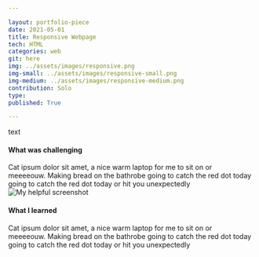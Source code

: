```yaml
---

layout: portfolio-piece
date: 2021-05-01
title: Responsive Webpage
tech: HTML
categories: web
git: here
img: ../assets/images/responsive.png
img-small: ../assets/images/responsive-small.png
img-medium: ../assets/images/responsive-medium.png
contribution: Solo
type: 
published: True

---
```

text

#### What was challenging
Cat ipsum dolor sit amet, a nice warm laptop for me to sit on or meeeeouw. Making bread on the bathrobe going to catch the red dot today going to catch the red dot today or hit you unexpectedly![My helpful screenshot](../../../../assets/images/responsive.png)

#### What I learned
Cat ipsum dolor sit amet, a nice warm laptop for me to sit on or meeeeouw. Making bread on the bathrobe going to catch the red dot today going to catch the red dot today or hit you unexpectedly

